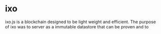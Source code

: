# ixo
ixo.js is a blockchain designed to be light weight and efficient. The purpose of ixo was to server as a immutable datastore that can be proven and to